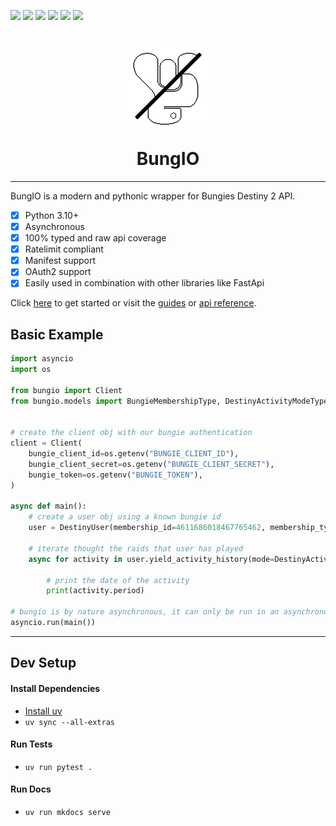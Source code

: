 [![](https://img.shields.io/pypi/v/bungio?label=Version&logo=pypi)](https://pypi.org/project/bungio/)
[![](https://img.shields.io/pypi/dm/bungio?label=Downloads&logo=pypi)](https://pypi.org/project/bungio/)
[![](https://img.shields.io/readthedocs/bungio?label=Docs&logo=readthedocs)](https://bungio.readthedocs.io/en/latest/)
![](https://img.shields.io/badge/Python-3.10+-1081c1?logo=python)
[![](https://img.shields.io/github/workflow/status/Kigstn/BungIO/Ruff%20Formatting/master?label=Ruff%20Formatting&logo=github)](https://github.com/Kigstn/BungIO/actions/workflows/ruff_formating.yml)
[![](https://img.shields.io/github/workflow/status/Kigstn/BungIO/Ruff8%20Linting/master?label=Ruff%20Linting&logo=github)](https://github.com/Kigstn/BungIO/actions/workflows/ruff_linting.yml)


<h1 align="center">
    <p>
        <img src="https://raw.githubusercontent.com/Kigstn/BungIO/master/docs/src/images/favicon.png" alt="BungIO Logo">
    </p>
    BungIO
</h1>

---

BungIO is a modern and pythonic wrapper for Bungies Destiny 2 API.

- [X] Python 3.10+
- [X] Asynchronous
- [X] 100% typed and raw api coverage
- [X] Ratelimit compliant
- [X] Manifest support
- [X] OAuth2 support
- [X] Easily used in combination with other libraries like FastApi

Click [here](https://bungio.readthedocs.io/en/latest/installation) to get started or visit
the [guides](https://bungio.readthedocs.io/en/latest/Guides/basic)
or [api reference](https://bungio.readthedocs.io/en/latest/API%20Reference/client/).


## Basic Example

```py
import asyncio
import os

from bungio import Client
from bungio.models import BungieMembershipType, DestinyActivityModeType, DestinyUser


# create the client obj with our bungie authentication
client = Client(
    bungie_client_id=os.getenv("BUNGIE_CLIENT_ID"),
    bungie_client_secret=os.getenv("BUNGIE_CLIENT_SECRET"),
    bungie_token=os.getenv("BUNGIE_TOKEN"),
)

async def main():
    # create a user obj using a known bungie id
    user = DestinyUser(membership_id=4611686018467765462, membership_type=BungieMembershipType.TIGER_STEAM)

    # iterate thought the raids that user has played
    async for activity in user.yield_activity_history(mode=DestinyActivityModeType.RAID):

        # print the date of the activity
        print(activity.period)

# bungio is by nature asynchronous, it can only be run in an asynchronous context
asyncio.run(main())
```
---

## Dev Setup

#### Install Dependencies
- [Install uv](https://docs.astral.sh/uv/getting-started/installation/)
- `uv sync --all-extras`

#### Run Tests
- `uv run pytest .`

#### Run Docs
- `uv run mkdocs serve`
